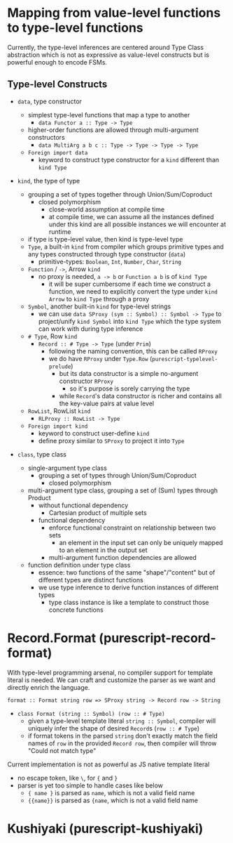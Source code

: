 # Mapping from value-level functions to type-level functions

Currently, the type-level inferences are centered around Type Class abstraction which is not as expressive as value-level constructs but is powerful enough to encode FSMs.

## Type-level Constructs

- `data`, type constructor
  - simplest type-level functions that map a type to another
    - `data Functor a :: Type -> Type`
  - higher-order functions are allowed through multi-argument constructors
    - `data MultiArg a b c :: Type -> Type -> Type -> Type`
  - `Foreign import data`
    - keyword to construct type constructor for a `kind` different than `kind Type`

- `kind`, the type of type
  - grouping a set of types together through Union/Sum/Coproduct
    - closed polymorphism
      - close-world assumption at compile time
      - at compile time, we can assume all the instances defined under this kind are all possible instances we will encounter at runtime
  - if type is type-level value, then kind is type-level type
  - `Type`, a built-in `kind` from compiler which groups primitive types and any types constructed through type constructor (`data`)
    - primitive-types: `Boolean`, `Int`, `Number`, `Char`, `String`
  - `Function` / `->`, Arrow `kind`
    - no proxy is needed, `a -> b` or `Function a b` is of `kind Type`
      - it will be super cumbersome if each time we construct a function, we need to explicitly convert the type under `kind Arrow` to `kind Type` through a proxy
  - `Symbol`, another built-in `kind` for type-level strings
    - we can use `data SProxy (sym :: Symbol) :: Symbol -> Type` to project/unify `kind Symbol` into `kind Type` which the type system can work with during type inference
  - `# Type`, Row `kind`
    - `Record :: # Type -> Type` (under `Prim`)
      - following the naming convention, this can be called `RProxy`
      - we do have `RProxy` under `Type.Row` (`purescript-typelevel-prelude`)
        - but its data constructor is a simple no-argument constructor `RProxy`
          - so it's purpose is sorely carrying the type
        - while `Record`'s data constructor is richer and contains all the key-value pairs at value level
  - `RowList`, RowList `kind`
    - `RLProxy :: RowList -> Type`
  - `Foreign import kind`
    - keyword to construct user-define `kind`
    - define proxy similar to `SProxy` to project it into `Type`

- `class`, type class
  - single-argument type class
    - grouping a set of types through Union/Sum/Coproduct
      - closed polymorphism
  - multi-argument type class, grouping a set of (Sum) types through Product
    - without functional dependency
      - Cartesian product of multiple sets
    - functional dependency
      - enforce functional constraint on relationship between two sets
        - an element in the input set can only be uniquely mapped to an element in the output set
      - multi-argument function dependencies are allowed
  - function definition under type class
    - essence: two functions of the same "shape"/"content" but of different types are distinct functions
    - we use type inference to derive function instances of different types
      - type class instance is like a template to construct those concrete functions

# Record.Format (purescript-record-format)
With type-level programming arsenal, no compiler support for template literal is needed.
We can craft and customize the parser as we want and directly enrich the language.

`format :: Format string row => SProxy string -> Record row -> String`
- `class Format (string :: Symbol) (row :: # Type)`
  - given a type-level template literal `string :: Symbol`, compiler will uniquely infer the shape of desired `Record`s (`row :: # Type`)
  - if format tokens in the parsed `string` don't exactly match the field names of `row` in the provided `Record row`, then compiler will throw "Could not match type"

Current implementation is not as powerful as JS native template literal
- no escape token, like `\`, for `{` and `}`
- parser is yet too simple to handle cases like below
  - `{ name }` is parsed as ` name `, which is not a valid field name
  - `{{name}}` is parsed as `{name`, which is not a valid field name
  
# Kushiyaki (purescript-kushiyaki)

